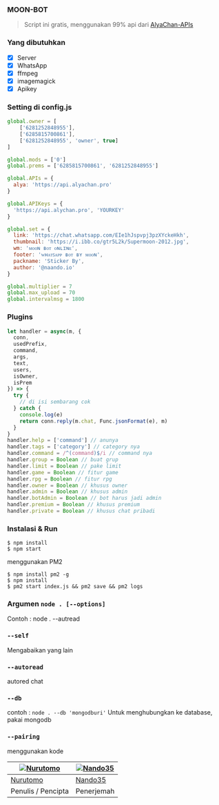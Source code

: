 ### MOON-BOT
> Script ini gratis, menggunakan 99% api dari [AlyaChan-APIs](https://api.alyachan.pro)

### Yang dibutuhkan
- [x] Server
- [x] WhatsApp
- [x] ffmpeg
- [x] imagemagick
- [x] Apikey

### Setting di config.js
```Javascript
global.owner = [
    ['6281252848955'],
    ['6285815700861'],
    ['6281252848955', 'owner', true]
]

global.mods = ['0']
global.prems = ['6285815700861', '6281252848955']

global.APIs = {
  alya: 'https://api.alyachan.pro'
}

global.APIKeys = {
  'https://api.alychan.pro', 'YOURKEY'
}

global.set = {
  link: 'https://chat.whatsapp.com/EIe1hJspvpj3pzXYckeHkh',
  thumbnail: 'https://i.ibb.co/gtr5L2k/Supermoon-2012.jpg',
  wm: 'ᴍᴏᴏɴ ʙᴏᴛ ᴏɴʟɪɴᴇ',
  footer: 'ᴡʜᴀᴛꜱᴀᴘᴘ ʙᴏᴛ ʙʏ ᴍᴏᴏɴ',
  packname: 'Sticker By',
  author: '@naando.io'
}

global.multiplier = 7
global.max_upload = 70
global.intervalmsg = 1800
```

### Plugins
```Javascript
let handler = async(m, {
  conn,
  usedPrefix,
  command,
  args,
  text,
  users,
  isOwner,
  isPrem
}) => {
  try {
    // di isi sembarang cok
  } catch {
    console.log(e)
    return conn.reply(m.chat, Func.jsonFormat(e), m)
  }
}
handler.help = ['command'] // anunya
handler.tags = ['category'] // category nya
handler.command = /^(command)$/i // command nya
handler.group = Boolean // buat grup
handler.limit = Boolean // pake limit
handler.game = Boolean // fitur game
handler.rpg = Boolean // fitur rpg
handler.owner = Boolean // khusus owner
handler.admin = Boolean // khusus admin
handler.botAdmin = Boolean // bot harus jadi admin
handler.premium = Boolean // khusus premium
handler.private = Boolean // khusus chat pribadi
```

### Instalasi & Run
```
$ npm install
$ npm start
```

menggunakan PM2

```
$ npm install pm2 -g
$ npm install
$ pm2 start index.js && pm2 save && pm2 logs
```

### Argumen `node . [--options]`

Contoh : node . --autread

### `--self`

Mengabaikan yang lain

### `--autoread`

autored chat

### `--db`

contoh : `node . --db 'mongodburi'`
Untuk menghubungkan ke database, pakai mongodb

### `--pairing`

menggunakan kode


[![Nurutomo](https://github.com/Nurutomo.png?size=100)](https://github.com/Nurutomo) | [![Nando35](https://github.com/Nando35.png?size=100)](https://github.com/Nando35)
----|----
[Nurutomo](https://github.com/Nurutomo) | [Nando35](https://github.com/Nando35)
 Penulis / Pencipta | Penerjemah